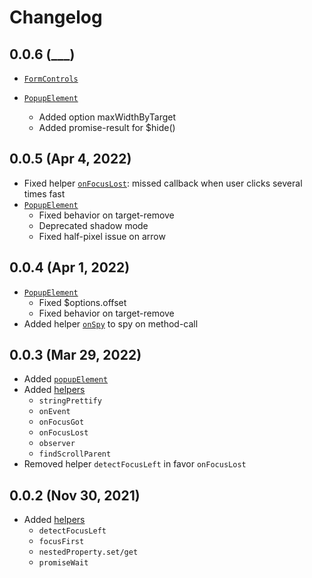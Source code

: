 # Changelog

## 0.0.6 (___)

- [`FormControls`](README.md#controls)

- [`PopupElement`](README.md#popupelement)
  - Added option maxWidthByTarget
  - Added promise-result for $hide()

## 0.0.5 (Apr 4, 2022)

- Fixed helper [`onFocusLost`](<(README.md#helpers)>): missed callback when user clicks several times fast
- [`PopupElement`](README.md#popupelement)
  - Fixed behavior on target-remove
  - Deprecated shadow mode
  - Fixed half-pixel issue on arrow

## 0.0.4 (Apr 1, 2022)

- [`PopupElement`](README.md#popupelement)
  - Fixed $options.offset
  - Fixed behavior on target-remove
- Added helper [`onSpy`](README.md#helpers) to spy on method-call

## 0.0.3 (Mar 29, 2022)

- Added [`popupElement`](README.md#popupelement)
- Added [helpers](README.md#helpers)
  - `stringPrettify`
  - `onEvent`
  - `onFocusGot`
  - `onFocusLost`
  - `observer`
  - `findScrollParent`
- Removed helper `detectFocusLeft` in favor `onFocusLost`

## 0.0.2 (Nov 30, 2021)

- Added [helpers](README.md#helpers)
  - `detectFocusLeft`
  - `focusFirst`
  - `nestedProperty.set/get`
  - `promiseWait`
